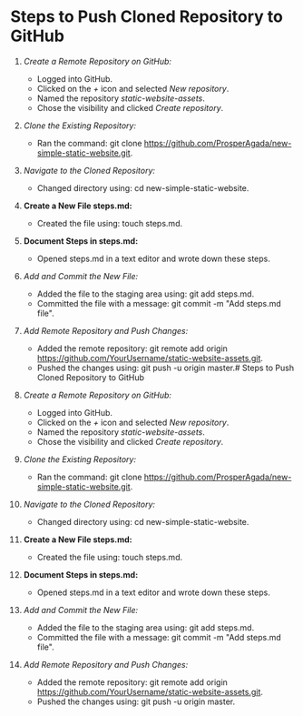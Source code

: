 # Steps to Push Cloned Repository to GitHub

1. *Create a Remote Repository on GitHub:*
   - Logged into GitHub.
   - Clicked on the *+* icon and selected *New repository*.
   - Named the repository *static-website-assets*.
   - Chose the visibility and clicked *Create repository*.

2. *Clone the Existing Repository:*
   - Ran the command: git clone https://github.com/ProsperAgada/new-simple-static-website.git.

3. *Navigate to the Cloned Repository:*
   - Changed directory using: cd new-simple-static-website.

4. **Create a New File steps.md:**
   - Created the file using: touch steps.md.

5. **Document Steps in steps.md:**
   - Opened steps.md in a text editor and wrote down these steps.

6. *Add and Commit the New File:*
   - Added the file to the staging area using: git add steps.md.
   - Committed the file with a message: git commit -m "Add steps.md file".

7. *Add Remote Repository and Push Changes:*
   - Added the remote repository: git remote add origin https://github.com/YourUsername/static-website-assets.git.
   - Pushed the changes using: git push -u origin master.# Steps to Push Cloned Repository to GitHub

1. *Create a Remote Repository on GitHub:*
   - Logged into GitHub.
   - Clicked on the *+* icon and selected *New repository*.
   - Named the repository *static-website-assets*.
   - Chose the visibility and clicked *Create repository*.

2. *Clone the Existing Repository:*
   - Ran the command: git clone https://github.com/ProsperAgada/new-simple-static-website.git.

3. *Navigate to the Cloned Repository:*
   - Changed directory using: cd new-simple-static-website.

4. **Create a New File steps.md:**
   - Created the file using: touch steps.md.

5. **Document Steps in steps.md:**
   - Opened steps.md in a text editor and wrote down these steps.

6. *Add and Commit the New File:*
   - Added the file to the staging area using: git add steps.md.
   - Committed the file with a message: git commit -m "Add steps.md file".

7. *Add Remote Repository and Push Changes:*
   - Added the remote repository: git remote add origin https://github.com/YourUsername/static-website-assets.git.
   - Pushed the changes using: git push -u origin master.
